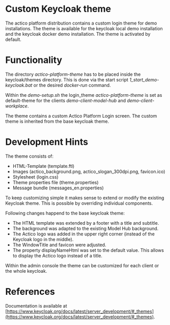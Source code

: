 # Custom Keycloak theme

The actico platform distribution contains a custom login theme for demo installations. The theme is available for the keycloak local demo installation and the keycloak docker demo installation. The theme is activated by default. 

# Functionality 

The directory *actico-platform-theme* has to be placed inside the keycloak/themes directory. This is done via the start script *1_start_demo-keycloak.bat* or the desired *docker-run* command. 

Within the *demo-setup.sh* the login_theme *actico-platform-theme* is set as default-theme for the clients *demo-client-model-hub* and *demo-client-workplace*. 

The theme contains a custom Actico Platform Login screen. The custom theme is inherited from the base keycloak theme. 

# Development Hints

The theme consists of: 
* HTML-Template (template.ftl)
* Images (actico_background.png, actico_slogan_300dpi.png, favicon.ico)
* Stylesheet (login.css)
* Theme properties file (theme.properties)
* Message bundle (messages_en.properties)

To keep customizing simple it makes sense to extend or modify the existing Keycloak theme. This is possible by overriding individual components.

Following changes happend to the base keycloak theme: 
* The HTML template was extended by a footer with a title and subtitle.
* The background was adapted to the existing Model Hub background.
* The Actico logo was added in the upper right corner (instead of the Keycloak logo in the middle).
* The WindowTitle and favicon were adjusted.
* The property displayNameHtml was set to the default value. This allows to display the Actico logo instead of a title.

Within the admin console the theme can be customized for each client or the whole keycloak.

# References


Documentation is available at [https://www.keycloak.org/docs/latest/server_development/#_themes](https://www.keycloak.org/docs/latest/server_development/#_themes).
